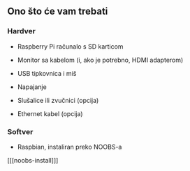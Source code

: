 ## Ono što će vam trebati

### Hardver

+ Raspberry Pi računalo s SD karticom

+ Monitor sa kabelom (i, ako je potrebno, HDMI adapterom)

+ USB tipkovnica i miš

+ Napajanje

+ Slušalice ili zvučnici (opcija)

+ Ethernet kabel (opcija)

### Softver

+ Raspbian, instaliran preko NOOBS-a

[[[noobs-install]]]